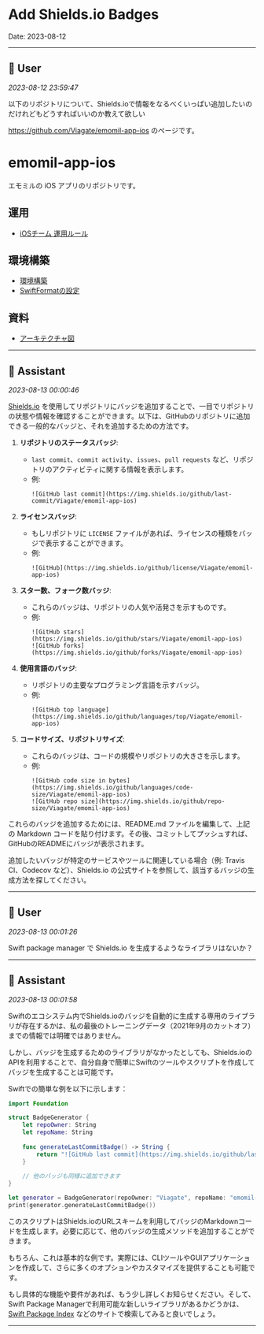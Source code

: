 # Add Shields.io Badges

Date: 2023-08-12

---

## 👤 User
*2023-08-12 23:59:47*

以下のリポジトリについて、Shields.ioで情報をなるべくいっぱい追加したいのだけれどもどうすればいいのか教えて欲しい

https://github.com/Viagate/emomil-app-ios のページです。

# emomil-app-ios

エモミルの iOS アプリのリポジトリです。

## 運用

- [iOSチーム 運用ルール](https://www.notion.so/viagate/iOS-dbc7686e505e470bbd25daa0ee8f03fd)

## 環境構築

- [環境構築](./Docs/setup.md)
- [SwiftFormatの設定](./Docs/swiftformat.md)

## 資料

- [アーキテクチャ図](./Docs/architecture.md)

---

## 🤖 Assistant
*2023-08-13 00:00:46*

[Shields.io](https://shields.io/) を使用してリポジトリにバッジを追加することで、一目でリポジトリの状態や情報を確認することができます。以下は、GitHubのリポジトリに追加できる一般的なバッジと、それを追加するための方法です。

1. **リポジトリのステータスバッジ**:
   - `last commit`、`commit activity`、`issues`、`pull requests` など、リポジトリのアクティビティに関する情報を表示します。
   - 例:
     ```
     ![GitHub last commit](https://img.shields.io/github/last-commit/Viagate/emomil-app-ios)
     ```

2. **ライセンスバッジ**:
   - もしリポジトリに `LICENSE` ファイルがあれば、ライセンスの種類をバッジで表示することができます。
   - 例:
     ```
     ![GitHub](https://img.shields.io/github/license/Viagate/emomil-app-ios)
     ```

3. **スター数、フォーク数バッジ**:
   - これらのバッジは、リポジトリの人気や活発さを示すものです。
   - 例:
     ```
     ![GitHub stars](https://img.shields.io/github/stars/Viagate/emomil-app-ios)
     ![GitHub forks](https://img.shields.io/github/forks/Viagate/emomil-app-ios)
     ```

4. **使用言語のバッジ**:
   - リポジトリの主要なプログラミング言語を示すバッジ。
   - 例:
     ```
     ![GitHub top language](https://img.shields.io/github/languages/top/Viagate/emomil-app-ios)
     ```

5. **コードサイズ、リポジトリサイズ**:
   - これらのバッジは、コードの規模やリポジトリの大きさを示します。
   - 例:
     ```
     ![GitHub code size in bytes](https://img.shields.io/github/languages/code-size/Viagate/emomil-app-ios)
     ![GitHub repo size](https://img.shields.io/github/repo-size/Viagate/emomil-app-ios)
     ```

これらのバッジを追加するためには、README.md ファイルを編集して、上記の Markdown コードを貼り付けます。その後、コミットしてプッシュすれば、GitHubのREADMEにバッジが表示されます。

追加したいバッジが特定のサービスやツールに関連している場合（例: Travis CI、Codecov など）、Shields.io の公式サイトを参照して、該当するバッジの生成方法を探してください。

---

## 👤 User
*2023-08-13 00:01:26*

Swift package manager で Shields.io を生成するようなライブラリはないか？

---

## 🤖 Assistant
*2023-08-13 00:01:58*

Swiftのエコシステム内でShields.ioのバッジを自動的に生成する専用のライブラリが存在するかは、私の最後のトレーニングデータ（2021年9月のカットオフ）までの情報では明確ではありません。

しかし、バッジを生成するためのライブラリがなかったとしても、Shields.ioのAPIを利用することで、自分自身で簡単にSwiftのツールやスクリプトを作成してバッジを生成することは可能です。

Swiftでの簡単な例を以下に示します：

```swift
import Foundation

struct BadgeGenerator {
    let repoOwner: String
    let repoName: String
    
    func generateLastCommitBadge() -> String {
        return "![GitHub last commit](https://img.shields.io/github/last-commit/\(repoOwner)/\(repoName))"
    }
    
    // 他のバッジも同様に追加できます
}

let generator = BadgeGenerator(repoOwner: "Viagate", repoName: "emomil-app-ios")
print(generator.generateLastCommitBadge())
```

このスクリプトはShields.ioのURLスキームを利用してバッジのMarkdownコードを生成します。必要に応じて、他のバッジの生成メソッドを追加することができます。

もちろん、これは基本的な例です。実際には、CLIツールやGUIアプリケーションを作成して、さらに多くのオプションやカスタマイズを提供することも可能です。

もし具体的な機能や要件があれば、もう少し詳しくお知らせください。そして、Swift Package Managerで利用可能な新しいライブラリがあるかどうかは、[Swift Package Index](https://swiftpackageindex.com/) などのサイトで検索してみると良いでしょう。

---
